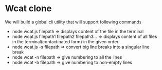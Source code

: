 # Wcat clone
We will build a global cli utility that will support following commands
- node wcat.js filepath => displays content of the file in the terminal 
- node wcat.js filepath1 filepath2 filepath3... => displays content of all files in the terminal(contactinated form) in the given order.
- node wcat.js -s filepath => convert big line breaks into a singular line break
- node wcat -n filepath => give numbering to all the lines 
- node wcat -b filepath => give numbering to non-empty lines


